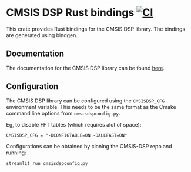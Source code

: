 # CMSIS DSP Rust bindings [![CI](https://github.com/sawi97/cmsisdsp-sys/actions/workflows/ci.yml/badge.svg)](https://github.com/sawi97/cmsisdsp-sys/actions/workflows/ci.yml)

This crate provides Rust bindings for the CMSIS DSP library. The bindings are generated using bindgen.

## Documentation

The documentation for the CMSIS DSP library can be found [here](https://arm-software.github.io/CMSIS-DSP/v1.15.0/index.html).

## Configuration

The CMSIS DSP library can be configured using the `CMSISDSP_CFG` environment variable. 
This needs to be the same format as the Cmake command line options from `cmsisdspconfig.py`.

Eg, to disable FFT tables (which requires alot of space):

    CMSISDSP_CFG = "-DCONFIGTABLE=ON -DALLFAST=ON"

Configurations can be obtained by cloning the CMSIS-DSP repo and running:

    streamlit run cmsisdspconfig.py
